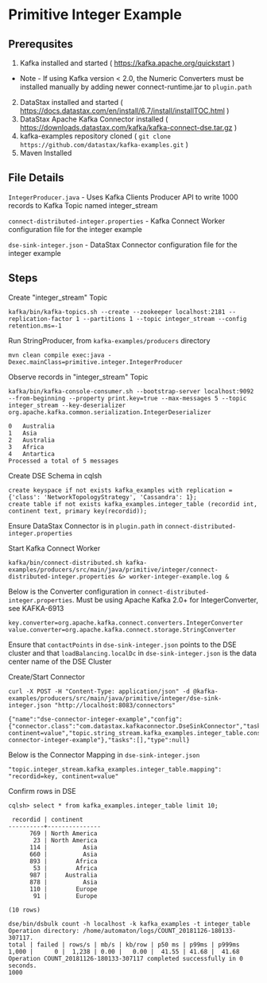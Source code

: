 # Primitive Integer Example

## Prerequsites
1. Kafka installed and started ( https://kafka.apache.org/quickstart )
- Note - If using Kafka version < 2.0, the Numeric Converters must be installed manually by adding newer connect-runtime.jar to `plugin.path`
2. DataStax installed and started ( https://docs.datastax.com/en/install/6.7/install/installTOC.html )
3. DataStax Apache Kafka Connector installed ( https://downloads.datastax.com/kafka/kafka-connect-dse.tar.gz )
4. kafka-examples repository cloned ( `git clone https://github.com/datastax/kafka-examples.git` )
5. Maven Installed

## File Details
`IntegerProducer.java` - Uses Kafka Clients Producer API to write 1000 records to Kafka Topic named integer_stream

`connect-distributed-integer.properties` - Kafka Connect Worker configuration file for the integer example

`dse-sink-integer.json` - DataStax Connector configuration file for the integer example

## Steps
Create "integer_stream" Topic
```
kafka/bin/kafka-topics.sh --create --zookeeper localhost:2181 --replication-factor 1 --partitions 1 --topic integer_stream --config retention.ms=-1
```

Run StringProducer, from `kafka-examples/producers` directory
```
mvn clean compile exec:java -Dexec.mainClass=primitive.integer.IntegerProducer
```

Observe records in "integer_stream" Topic
```
kafka/bin/kafka-console-consumer.sh --bootstrap-server localhost:9092 --from-beginning --property print.key=true --max-messages 5 --topic integer_stream --key-deserializer org.apache.kafka.common.serialization.IntegerDeserializer
```
```
0	Australia
1	Asia
2	Australia
3	Africa
4	Antartica
Processed a total of 5 messages
```

Create DSE Schema in cqlsh
```
create keyspace if not exists kafka_examples with replication = {'class': 'NetworkTopologyStrategy', 'Cassandra': 1};
create table if not exists kafka_examples.integer_table (recordid int, continent text, primary key(recordid));
```

Ensure DataStax Connector is in `plugin.path` in `connect-distributed-integer.properties`

Start Kafka Connect Worker
```
kafka/bin/connect-distributed.sh kafka-examples/producers/src/main/java/primitive/integer/connect-distributed-integer.properties &> worker-integer-example.log &
```

Below is the Converter configuration in `connect-distributed-integer.properties`. Must be using Apache Kafka 2.0+ for IntegerConverter, see KAFKA-6913
```
key.converter=org.apache.kafka.connect.converters.IntegerConverter
value.converter=org.apache.kafka.connect.storage.StringConverter
```

Ensure that `contactPoints` in `dse-sink-integer.json` points to the DSE cluster and that `loadBalancing.localDc` in `dse-sink-integer.json` is the data center name of the DSE Cluster


Create/Start Connector
```
curl -X POST -H "Content-Type: application/json" -d @kafka-examples/producers/src/main/java/primitive/integer/dse-sink-integer.json "http://localhost:8083/connectors"
```
```
{"name":"dse-connector-integer-example","config":{"connector.class":"com.datastax.kafkaconnector.DseSinkConnector","tasks.max":"1","topics":"string_stream","contactPoints":"127.0.0.1","loadBalancing.localDc":"Cassandra","topic.integer_stream.kafka_examples.integer_table.mapping":"recordid=key, continent=value","topic.string_stream.kafka_examples.integer_table.consistencyLevel":"LOCAL_QUORUM","name":"dse-connector-integer-example"},"tasks":[],"type":null}
```

Below is the Connector Mapping in `dse-sink-integer.json`
```
"topic.integer_stream.kafka_examples.integer_table.mapping": "recordid=key, continent=value"
```

Confirm rows in DSE
```
cqlsh> select * from kafka_examples.integer_table limit 10;

 recordid | continent
----------+---------------
      769 | North America
       23 | North America
      114 |          Asia
      660 |          Asia
      893 |        Africa
       53 |        Africa
      987 |     Australia
      878 |          Asia
      110 |        Europe
       91 |        Europe

(10 rows)

```
```
dse/bin/dsbulk count -h localhost -k kafka_examples -t integer_table
Operation directory: /home/automaton/logs/COUNT_20181126-180133-307117.
total | failed | rows/s | mb/s | kb/row | p50 ms | p99ms | p999ms
1,000 |      0 |  1,238 | 0.00 |   0.00 |  41.55 | 41.68 |  41.68
Operation COUNT_20181126-180133-307117 completed successfully in 0 seconds.
1000
```
